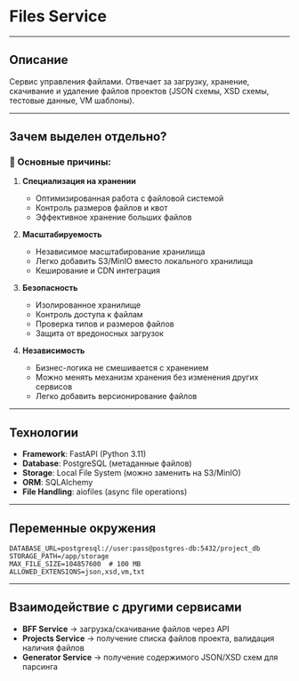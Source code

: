 # Files Service

-------------

## Описание

Сервис управления файлами. Отвечает за загрузку, хранение, скачивание и удаление файлов проектов (JSON схемы, XSD схемы, тестовые данные, VM шаблоны).

-------------

## Зачем выделен отдельно?

### 🎯 Основные причины:

1. **Специализация на хранении**
   - Оптимизированная работа с файловой системой
   - Контроль размеров файлов и квот
   - Эффективное хранение больших файлов

2. **Масштабируемость**
   - Независимое масштабирование хранилища
   - Легко добавить S3/MinIO вместо локального хранилища
   - Кеширование и CDN интеграция

3. **Безопасность**
   - Изолированное хранилище
   - Контроль доступа к файлам
   - Проверка типов и размеров файлов
   - Защита от вредоносных загрузок

4. **Независимость**
   - Бизнес-логика не смешивается с хранением
   - Можно менять механизм хранения без изменения других сервисов
   - Легко добавить версионирование файлов

-------------

## Технологии

- **Framework**: FastAPI (Python 3.11)
- **Database**: PostgreSQL (метаданные файлов)
- **Storage**: Local File System (можно заменить на S3/MinIO)
- **ORM**: SQLAlchemy
- **File Handling**: aiofiles (async file operations)

-------------

## Переменные окружения

```env
DATABASE_URL=postgresql://user:pass@postgres-db:5432/project_db
STORAGE_PATH=/app/storage
MAX_FILE_SIZE=104857600  # 100 MB
ALLOWED_EXTENSIONS=json,xsd,vm,txt
```

-------------

## Взаимодействие с другими сервисами

- **BFF Service** → загрузка/скачивание файлов через API
- **Projects Service** → получение списка файлов проекта, валидация наличия файлов
- **Generator Service** → получение содержимого JSON/XSD схем для парсинга

